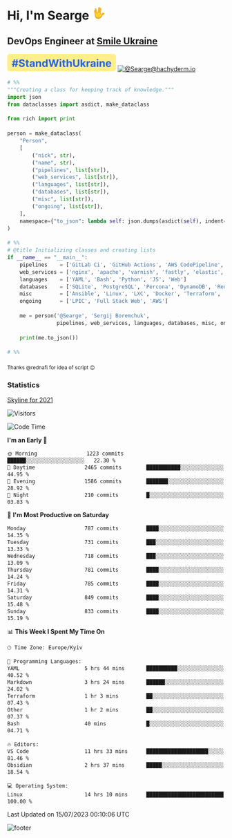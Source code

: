# Hi, I'm Searge <img src="images/vulcan.webp" style="display: inline-block; margin: 0; height: 2rem" alt="Vulcan salute" />

## DevOps Engineer at [Smile Ukraine](https://smile-ukraine.com/en)

[![Stand With Ukraine](https://raw.githubusercontent.com/vshymanskyy/StandWithUkraine/main/badges/StandWithUkraine.svg)](https://stand-with-ukraine.pp.ua)
<a rel="me" href="https://hachyderm.io/@Searge">![@Searge@hachyderm.io](https://img.shields.io/badge/-@Searge-%232B90D9?logo=mastodon&logoColor=white)</a>

```python
# %%
"""Creating a class for keeping track of knowledge."""
import json
from dataclasses import asdict, make_dataclass

from rich import print

person = make_dataclass(
    "Person",
    [
        ("nick", str),
        ("name", str),
        ("pipelines", list[str]),
        ("web_services", list[str]),
        ("languages", list[str]),
        ("databases", list[str]),
        ("misc", list[str]),
        ("ongoing", list[str]),
    ],
    namespace={"to_json": lambda self: json.dumps(asdict(self), indent=4)},
)

# %%
# @title Initializing classes and creating lists
if __name__ == "__main__":
    pipelines    = ['GitLab Ci', 'GitHub Actions', 'AWS CodePipeline', 'Jenkins']
    web_services = ['nginx', 'apache', 'varnish', 'fastly', 'elastic', 'solr']
    languages    = ['YAML', 'Bash', 'Python', 'JS', 'Web']
    databases    = ['SQLite', 'PostgreSQL', 'Percona', 'DynamoDB', 'Redis']
    misc         = ['Ansible', 'Linux', 'LXC', 'Docker', 'Terraform', 'AWS']
    ongoing      = ['LPIC', 'Full Stack Web', 'AWS']

    me = person('@Searge', 'Sergij Boremchuk',
                pipelines, web_services, languages, databases, misc, ongoing)

    print(me.to_json())

# %%

```

<sub>Thanks @rednafi for idea of script :wink:</sub>

### Statistics

[Skyline for 2021](https://skyline.github.com/Searge/2021)

![Visitors](https://komarev.com/ghpvc/?username=searge&label=Profile%20views&color=0e75b6&style=flat) 
<!--START_SECTION:waka-->
![Code Time](http://img.shields.io/badge/Code%20Time-2%2C144%20hrs%2030%20mins-blue)

**I'm an Early 🐤** 

```text
🌞 Morning                1223 commits        ██████░░░░░░░░░░░░░░░░░░░   22.30 % 
🌆 Daytime                2465 commits        ███████████░░░░░░░░░░░░░░   44.95 % 
🌃 Evening                1586 commits        ███████░░░░░░░░░░░░░░░░░░   28.92 % 
🌙 Night                  210 commits         █░░░░░░░░░░░░░░░░░░░░░░░░   03.83 % 
```
📅 **I'm Most Productive on Saturday** 

```text
Monday                   787 commits         ████░░░░░░░░░░░░░░░░░░░░░   14.35 % 
Tuesday                  731 commits         ███░░░░░░░░░░░░░░░░░░░░░░   13.33 % 
Wednesday                718 commits         ███░░░░░░░░░░░░░░░░░░░░░░   13.09 % 
Thursday                 781 commits         ████░░░░░░░░░░░░░░░░░░░░░   14.24 % 
Friday                   785 commits         ████░░░░░░░░░░░░░░░░░░░░░   14.31 % 
Saturday                 849 commits         ████░░░░░░░░░░░░░░░░░░░░░   15.48 % 
Sunday                   833 commits         ████░░░░░░░░░░░░░░░░░░░░░   15.19 % 
```


📊 **This Week I Spent My Time On** 

```text
🕑︎ Time Zone: Europe/Kyiv

💬 Programming Languages: 
YAML                     5 hrs 44 mins       ██████████░░░░░░░░░░░░░░░   40.52 % 
Markdown                 3 hrs 24 mins       ██████░░░░░░░░░░░░░░░░░░░   24.02 % 
Terraform                1 hr 3 mins         ██░░░░░░░░░░░░░░░░░░░░░░░   07.43 % 
Other                    1 hr 2 mins         ██░░░░░░░░░░░░░░░░░░░░░░░   07.37 % 
Bash                     40 mins             █░░░░░░░░░░░░░░░░░░░░░░░░   04.71 % 

🔥 Editors: 
VS Code                  11 hrs 33 mins      ████████████████████░░░░░   81.46 % 
Obsidian                 2 hrs 37 mins       █████░░░░░░░░░░░░░░░░░░░░   18.54 % 

💻 Operating System: 
Linux                    14 hrs 10 mins      █████████████████████████   100.00 % 
```


 Last Updated on 15/07/2023 00:10:06 UTC
<!--END_SECTION:waka-->

![footer](https://capsule-render.vercel.app/api?type=waving&color=gradient&customColorList=14,21&height=82&section=footer)
